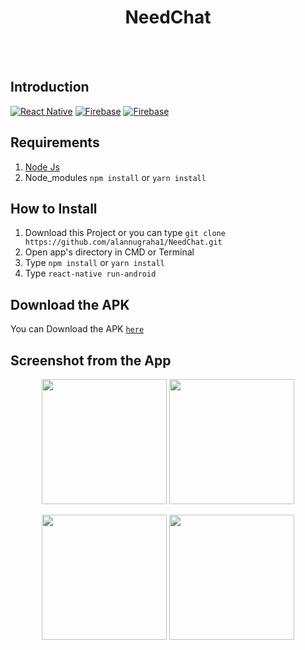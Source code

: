 <h1 align='center'>NeedChat</h1>

<br>
<br>

## Introduction
[![React Native](https://img.shields.io/badge/React%20Native-0.62.2-black.svg?style=rounded-square)](https://facebook.github.io/react-native/)
[![Firebase](https://img.shields.io/badge/Firebase-7.14.3-edba13.svg?style=rounded-square)](https://firebase.google.com/?gclid=EAIaIQobChMI2qeqx_3C4wIVTiUrCh0i0QGfEAAYASAAEgIPNfD_BwE)
[![Firebase](https://img.shields.io/badge/React%20Native%20Maps-0.27.1-green.svg?style=rounded-square)](https://github.com/react-native-community/react-native-maps)

## Requirements
1. <a href="https://nodejs.org/en/download/">Node Js</a>
2. Node_modules ``` npm install ``` or ``` yarn install ```

## How to Install
1. Download this Project or you can type ``` git clone https://github.com/alannugraha1/NeedChat.git ```
2. Open app's directory in CMD or Terminal
3. Type ` npm install ` or ` yarn install `
4. Type ` react-native run-android `

## Download the APK
You can Download the APK [`here`](https://drive.google.com/file/d/1kE3bztF2SIvGA9SnogO_kTdossjpxx_q/view?usp=sharing)


## Screenshot from the App
<p align='center'>
  <span>
      <image width="200" src="https://user-images.githubusercontent.com/55216349/82094613-a1113680-9727-11ea-83e8-4970a22133ea.png" />
      <image width="200" src="https://user-images.githubusercontent.com/55216349/82094601-9a82bf00-9727-11ea-9ffd-b646da5c1667.png" />
  </span>
</p>
<p align='center'>
  <span>
      <image width="200" src="https://user-images.githubusercontent.com/55216349/82094610-a078a000-9727-11ea-9af4-94a62ccb2424.png" />
      <image width="200" src="https://user-images.githubusercontent.com/55216349/82094607-9f477300-9727-11ea-8838-50eebb5737f7.png" />
  </span>
</p>

